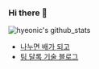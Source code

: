 ### Hi there 👋

![hyeonic's github_stats](https://github-readme-stats.vercel.app/api?username=hyeonic&show_icons=true&theme=merko)

* [나누면 배가 되고](https://hyeonic.github.io/)
* [팀 달록 기술 블로그](https://dallog.github.io/)
